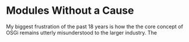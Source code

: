 # Modules Without a Cause

My biggest frustration of the past 18 years is how the the core concept of OSGi remains utterly misunderstood to the larger industry. The 
